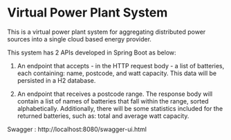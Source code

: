 
# Virtual Power Plant System

This is a virtual power plant system for aggregating distributed power sources into a single cloud based energy provider. 

This system has 2 APIs developed in Spring Boot as below:

1. An endpoint that accepts - in the HTTP request body - a list of batteries, each containing: name,
 postcode, and watt capacity. This data will be persisted in a H2 database.

2. An endpoint that receives a postcode range. The response body will contain a list of names of batteries
 that fall within the range, sorted alphabetically. Additionally, there will be some statistics included for the returned batteries, such as: total and average watt capacity.

Swagger : http://localhost:8080/swagger-ui.html
